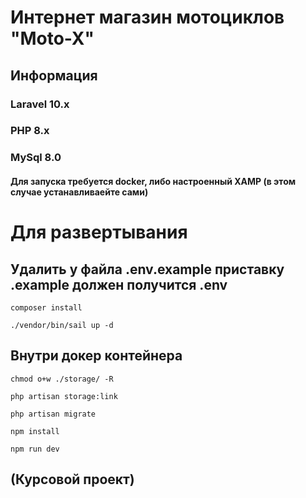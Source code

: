 # Интернет магазин мотоциклов "Moto-X"

## Информация

### Laravel 10.x

### PHP 8.x

### MySql 8.0

#### Для запуска требуется docker, либо настроенный XAMP (в этом случае устанавливаейте сами)

# Для развертывания
## Удалить у файла .env.example приставку .example должен получится .env

```
composer install
```

```
./vendor/bin/sail up -d
```

## Внутри докер контейнера

```
chmod o+w ./storage/ -R
```
```
php artisan storage:link
```

```
php artisan migrate
```

```
npm install
```

```
npm run dev
```

## (Курсовой проект)
